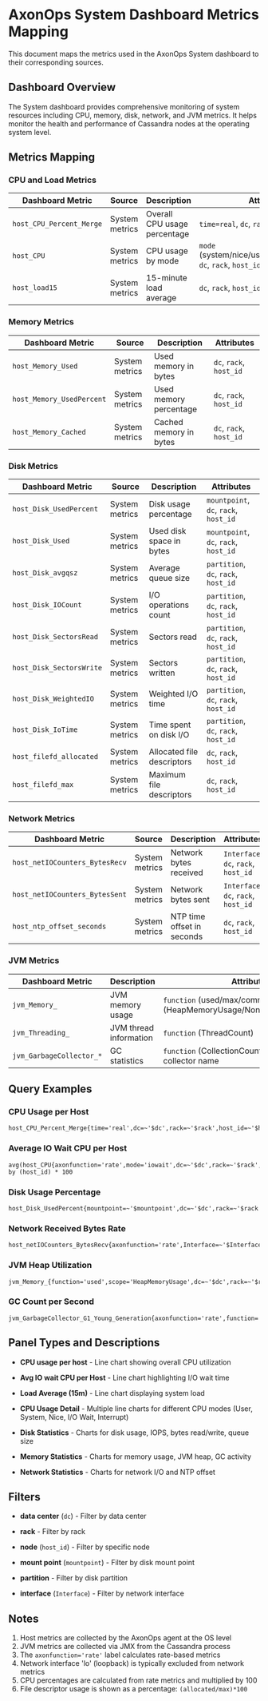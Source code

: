 # AxonOps System Dashboard Metrics Mapping

This document maps the metrics used in the AxonOps System dashboard to their corresponding sources.

## Dashboard Overview

The System dashboard provides comprehensive monitoring of system resources including CPU, memory, disk, network, and JVM metrics. It helps monitor the health and performance of Cassandra nodes at the operating system level.

## Metrics Mapping

### CPU and Load Metrics

| Dashboard Metric | Source | Description | Attributes |
|-----------------|--------|-------------|------------|
| `host_CPU_Percent_Merge` | System metrics | Overall CPU usage percentage | `time=real`, `dc`, `rack`, `host_id` |
| `host_CPU` | System metrics | CPU usage by mode | `mode` (system/nice/user/iowait/irq/softirq), `dc`, `rack`, `host_id` |
| `host_load15` | System metrics | 15-minute load average | `dc`, `rack`, `host_id` |

### Memory Metrics

| Dashboard Metric | Source | Description | Attributes |
|-----------------|--------|-------------|------------|
| `host_Memory_Used` | System metrics | Used memory in bytes | `dc`, `rack`, `host_id` |
| `host_Memory_UsedPercent` | System metrics | Used memory percentage | `dc`, `rack`, `host_id` |
| `host_Memory_Cached` | System metrics | Cached memory in bytes | `dc`, `rack`, `host_id` |

### Disk Metrics

| Dashboard Metric | Source | Description | Attributes |
|-----------------|--------|-------------|------------|
| `host_Disk_UsedPercent` | System metrics | Disk usage percentage | `mountpoint`, `dc`, `rack`, `host_id` |
| `host_Disk_Used` | System metrics | Used disk space in bytes | `mountpoint`, `dc`, `rack`, `host_id` |
| `host_Disk_avgqsz` | System metrics | Average queue size | `partition`, `dc`, `rack`, `host_id` |
| `host_Disk_IOCount` | System metrics | I/O operations count | `partition`, `dc`, `rack`, `host_id` |
| `host_Disk_SectorsRead` | System metrics | Sectors read | `partition`, `dc`, `rack`, `host_id` |
| `host_Disk_SectorsWrite` | System metrics | Sectors written | `partition`, `dc`, `rack`, `host_id` |
| `host_Disk_WeightedIO` | System metrics | Weighted I/O time | `partition`, `dc`, `rack`, `host_id` |
| `host_Disk_IoTime` | System metrics | Time spent on disk I/O | `partition`, `dc`, `rack`, `host_id` |
| `host_filefd_allocated` | System metrics | Allocated file descriptors | `dc`, `rack`, `host_id` |
| `host_filefd_max` | System metrics | Maximum file descriptors | `dc`, `rack`, `host_id` |

### Network Metrics

| Dashboard Metric | Source | Description | Attributes |
|-----------------|--------|-------------|------------|
| `host_netIOCounters_BytesRecv` | System metrics | Network bytes received | `Interface`, `dc`, `rack`, `host_id` |
| `host_netIOCounters_BytesSent` | System metrics | Network bytes sent | `Interface`, `dc`, `rack`, `host_id` |
| `host_ntp_offset_seconds` | System metrics | NTP time offset in seconds | `dc`, `rack`, `host_id` |

### JVM Metrics

| Dashboard Metric | Description | Attributes |
|-----------------|-------------|------------|
| `jvm_Memory_` | JVM memory usage | `function` (used/max/committed), `scope` (HeapMemoryUsage/NonHeapMemoryUsage) |
| `jvm_Threading_` | JVM thread information | `function` (ThreadCount) |
| `jvm_GarbageCollector_*` | GC statistics | `function` (CollectionCount/CollectionTime), collector name |

## Query Examples

### CPU Usage per Host
```promql
host_CPU_Percent_Merge{time='real',dc=~'$dc',rack=~'$rack',host_id=~'$host_id'}
```

### Average IO Wait CPU per Host
```promql
avg(host_CPU{axonfunction='rate',mode='iowait',dc=~'$dc',rack=~'$rack',host_id=~'$host_id'}) by (host_id) * 100
```

### Disk Usage Percentage
```promql
host_Disk_UsedPercent{mountpoint=~'$mountpoint',dc=~'$dc',rack=~'$rack',host_id=~'$host_id'}
```

### Network Received Bytes Rate
```promql
host_netIOCounters_BytesRecv{axonfunction='rate',Interface=~'$Interface',Interface!='lo',dc=~'$dc',rack=~'$rack',host_id=~'$host_id'}
```

### JVM Heap Utilization
```promql
jvm_Memory_{function='used',scope='HeapMemoryUsage',dc=~'$dc',rack=~'$rack',host_id=~'$host_id'}
```

### GC Count per Second
```promql
jvm_GarbageCollector_G1_Young_Generation{axonfunction='rate',function='CollectionCount',dc=~'$dc',rack=~'$rack',host_id=~'$host_id'}
```

## Panel Types and Descriptions

- **CPU usage per host** - Line chart showing overall CPU utilization

- **Avg IO wait CPU per Host** - Line chart highlighting I/O wait time

- **Load Average (15m)** - Line chart displaying system load

- **CPU Usage Detail** - Multiple line charts for different CPU modes (User, System, Nice, I/O Wait, Interrupt)

- **Disk Statistics** - Charts for disk usage, IOPS, bytes read/write, queue size

- **Memory Statistics** - Charts for memory usage, JVM heap, GC activity

- **Network Statistics** - Charts for network I/O and NTP offset

## Filters

- **data center** (`dc`) - Filter by data center

- **rack** - Filter by rack

- **node** (`host_id`) - Filter by specific node

- **mount point** (`mountpoint`) - Filter by disk mount point

- **partition** - Filter by disk partition

- **interface** (`Interface`) - Filter by network interface

## Notes

1. Host metrics are collected by the AxonOps agent at the OS level
2. JVM metrics are collected via JMX from the Cassandra process
3. The `axonfunction='rate'` label calculates rate-based metrics
4. Network interface 'lo' (loopback) is typically excluded from network metrics
5. CPU percentages are calculated from rate metrics and multiplied by 100
6. File descriptor usage is shown as a percentage: `(allocated/max)*100`